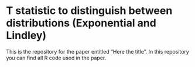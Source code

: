 
<!-- README.md is generated from README.Rmd. Please edit that file -->

# T statistic to distinguish between distributions (Exponential and Lindley)

<!-- badges: start -->
<!-- badges: end -->

This is the repository for the paper entitled “Here the title”. In this
repository you can find all R code used in the paper.
